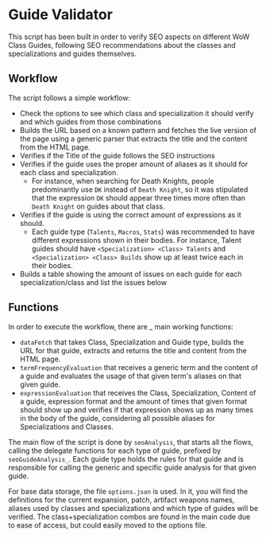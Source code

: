 # Guide Validator

This script has been built in order to verify SEO aspects on different WoW Class Guides, following SEO recommendations about the classes and specializations and guides themselves.

## Workflow

The script follows a simple workflow:

* Check the options to see which class and specialization it should verify and which guides from those combinations
* Builds the URL based on a known pattern and fetches the live version of the page using a generic parser that extracts the title and the content from the HTML page.
* Verifies if the Title of the guide follows the SEO instructions
* Verifies if the guide uses the proper amount of aliases as it should for each class and specialization. 
  - For instance, when searching for Death Knights, people predominantly use `DK` instead of `Death Knight`, so it was stipulated that the expression `DK` should appear three times more often than `Death Knight` on guides about that class.
* Verifies if the guide is using the correct amount of expressions as it should.
  - Each guide type (`Talents`, `Macros`, `Stats`) was recommended to have different expressions shown in their bodies. For instance, Talent guides should have `<Specialization> <Class> Talents` and `<Specialization> <Class> Builds` show up at least twice each in their bodies. 
* Builds a table showing the amount of issues on each guide for each specialization/class and list the issues below

## Functions
    
In order to execute the workflow, there are _ main working functions:
* `dataFetch` that takes Class, Specialization and Guide type, builds the URL for that guide, extracts and returns the title and content from the HTML page.
* `termFrequencyEvaluation` that receives a generic term and the content of a guide and evaluates the usage of that given term's aliases on that given guide.
* `expressionEvaluation` that receives the Class, Specialization, Content of a guide, expression format and the amount of times that given format should show up and  verifies if that expression shows up as many times in the body of the guide, considering all possible aliases for Specializations and Classes.

The main flow of the script is done by `seoAnalysis`, that starts all the flows, calling the delegate functions for each type of guide, prefixed by `seoGuideAnalysis_`. Each guide type holds the rules for that guide and is responsible for calling the generic and specific guide analysis for that given guide.

For base data storage, the file `options.json` is used. In it, you will find the definitions for the current expansion, patch, artifact weapons names, aliases used by classes and specializations and which type of guides will be verified. The class+specialization combos are found in the main code due to ease of access, but could easily moved to the options file.
    